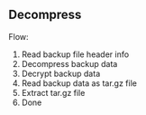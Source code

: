 ## Decompress

Flow:

1. Read backup file header info
2. Decompress backup data
3. Decrypt backup data
4. Read backup data as tar.gz file
5. Extract tar.gz file
6. Done

